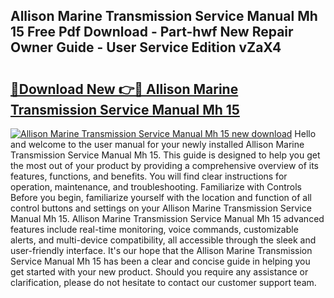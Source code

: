 ## Allison Marine Transmission Service Manual Mh 15 Free Pdf Download - Part-hwf New Repair Owner Guide - User Service Edition vZaX4

# <h2><a href="http://bc67025.oget.top/?id=Allison+Marine+Transmission+Service+Manual+Mh+15">🔗Download New 👉🔴 Allison Marine Transmission Service Manual Mh 15</a></h2>

[![Allison Marine Transmission Service Manual Mh 15 new download](https://i.imgur.com/5g1atiW.png)](http://bc67025.oget.top/?id=Allison+Marine+Transmission+Service+Manual+Mh+15)
Hello and welcome to the user manual for your newly installed Allison Marine Transmission Service Manual Mh 15. This guide is designed to help you get the most out of your product by providing a comprehensive overview of its features, functions, and benefits. You will find clear instructions for operation, maintenance, and troubleshooting. Familiarize with Controls Before you begin, familiarize yourself with the location and function of all control buttons and settings on your Allison Marine Transmission Service Manual Mh 15. Allison Marine Transmission Service Manual Mh 15 advanced features include real-time monitoring, voice commands, customizable alerts, and multi-device compatibility, all accessible through the sleek and user-friendly interface. It's our hope that the Allison Marine Transmission Service Manual Mh 15 has been a clear and concise guide in helping you get started with your new product. Should you require any assistance or clarification, please do not hesitate to contact our customer support team.
